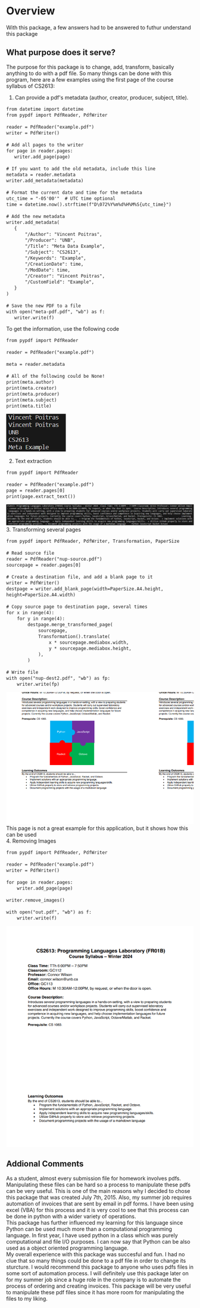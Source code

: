 # Overview
With this package, a few answers had to be answered to futhur understand this package  

## What purpose does it serve?
The purpose for this package is to change, add, transform, basically anything to do with a pdf file. So many things can be done with this program, here are a few examples using the first page of the course syllabus of CS2613:  
1.  Can provide a pdf's metadata (author, creator, producer, subject, title).  
 ```
 from datetime import datetime
from pypdf import PdfReader, PdfWriter

reader = PdfReader("example.pdf")
writer = PdfWriter()

# Add all pages to the writer
for page in reader.pages:
    writer.add_page(page)

# If you want to add the old metadata, include this line
metadata = reader.metadata
writer.add_metadata(metadata)

# Format the current date and time for the metadata
utc_time = "-05'00'"  # UTC time optional
time = datetime.now().strftime(f"D\072%Y%m%d%H%M%S{utc_time}")

# Add the new metadata
writer.add_metadata(
    {
        "/Author": "Vincent Poitras",
        "/Producer": "UNB",
        "/Title": "Meta Data Example",
        "/Subject": "CS2613",
        "/Keywords": "Example",
        "/CreationDate": time,
        "/ModDate": time,
        "/Creator": "Vincent Poitras",
        "/CustomField": "Example",
    }
)

# Save the new PDF to a file
with open("meta-pdf.pdf", "wb") as f:
    writer.write(f)
```  
To get the information, use the following code
```
from pypdf import PdfReader

reader = PdfReader("example.pdf")

meta = reader.metadata

# All of the following could be None!
print(meta.author)
print(meta.creator)
print(meta.producer)
print(meta.subject)
print(meta.title)
```
![alt text](example1.png)

2.  Text extraction 
```
from pypdf import PdfReader

reader = PdfReader("example.pdf")
page = reader.pages[0]
print(page.extract_text())
```
![alt text](example2.png)  
3.  Transforming several pages  
```
from pypdf import PdfReader, PdfWriter, Transformation, PaperSize

# Read source file
reader = PdfReader("nup-source.pdf")
sourcepage = reader.pages[0]

# Create a destination file, and add a blank page to it
writer = PdfWriter()
destpage = writer.add_blank_page(width=PaperSize.A4.height, height=PaperSize.A4.width)

# Copy source page to destination page, several times
for x in range(4):
    for y in range(4):
        destpage.merge_transformed_page(
            sourcepage,
            Transformation().translate(
                x * sourcepage.mediabox.width,
                y * sourcepage.mediabox.height,
            ),
        )

# Write file
with open("nup-dest2.pdf", "wb") as fp:
    writer.write(fp)
```
![alt text](example3.png)
This page is not a great example for this application, but it shows how this can be used  
4.  Removing Images
```
from pypdf import PdfReader, PdfWriter

reader = PdfReader("example.pdf")
writer = PdfWriter()

for page in reader.pages:
    writer.add_page(page)

writer.remove_images()

with open("out.pdf", "wb") as f:
    writer.write(f)
```
![alt text](example4.png)

## Addional Comments
As a student, almost every submission file for homework involves pdfs. Manipulating these files can be hard so a process to manipulate these pdfs can be very useful. This is one of the main reasons why I decided to chose this package that was created July 7th, 2015. Also, my summer job requires automation of invoices that are sent by email in pdf forms. I have been using excel (VBA) for this process and it is very cool to see that this process can be done in python with a wider variety of operations.  
This package has further influenced my learning for this language since Python can be used much more than a computational programming language. In first year, I have used python in a class which was purely computational and file I/O purposes. I can now say that Python can be also used as a object oriented programming language.  
My overall experience with this package was succesful and fun. I had no clue that so many things could be done to a pdf file in order to change its sturcture. I would recommend this package to anyone who uses pdfs files in some sort of automation process. I will definitely use this package later on for my summer job since a huge role in the company is to automate the process of ordering and creating invoices. This package will be very useful to manipulate these pdf files since it has more room for manipulating the files to my liking.